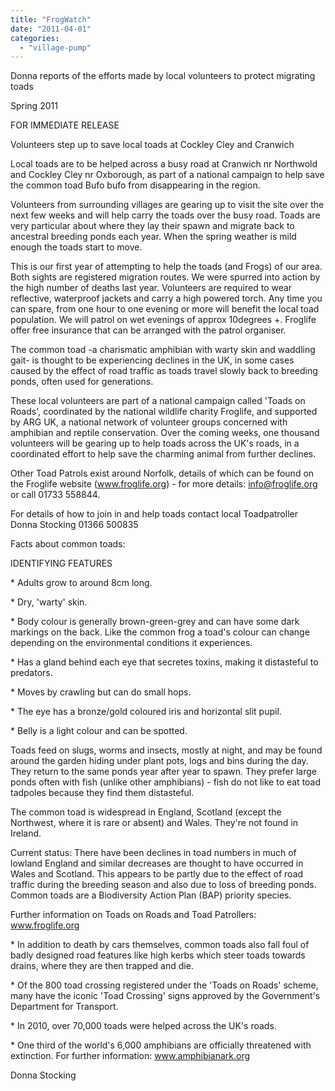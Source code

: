 ```yaml
---
title: "FrogWatch"
date: "2011-04-01"
categories: 
  - "village-pump"
---
```


Donna reports of the efforts made by local volunteers to protect migrating toads

Spring 2011

FOR IMMEDIATE RELEASE

Volunteers step up to save local toads at Cockley Cley and Cranwich

Local toads are to be helped across a busy road at Cranwich nr Northwold and Cockley Cley nr Oxborough, as part of a national campaign to help save the common toad Bufo bufo from disappearing in the region.

Volunteers from surrounding villages are gearing up to visit the site over the next few weeks and will help carry the toads over the busy road. Toads are very particular about where they lay their spawn and migrate back to ancestral breeding ponds each year. When the spring weather is mild enough the toads start to move.

This is our first year of attempting to help the toads (and Frogs) of our area. Both sights are registered migration routes. We were spurred into action by the high number of deaths last year. Volunteers are required to wear reflective, waterproof jackets and carry a high powered torch. Any time you can spare, from one hour to one evening or more will benefit the local toad population. We will patrol on wet evenings of approx 10degrees +. Froglife offer free insurance that can be arranged with the patrol organiser.

The common toad -a charismatic amphibian with warty skin and waddling gait- is thought to be experiencing declines in the UK, in some cases caused by the effect of road traffic as toads travel slowly back to breeding ponds, often used for generations.

These local volunteers are part of a national campaign called 'Toads on Roads', coordinated by the national wildlife charity Froglife, and supported by ARG UK, a national network of volunteer groups concerned with amphibian and reptile conservation. Over the coming weeks, one thousand volunteers will be gearing up to help toads across the UK's roads, in a coordinated effort to help save the charming animal from further declines.

Other Toad Patrols exist around Norfolk, details of which can be found on the Froglife website (www.froglife.org) - for more details: info@froglife.org or call 01733 558844.

For details of how to join in and help toads contact local Toadpatroller Donna Stocking 01366 500835

Facts about common toads:

IDENTIFYING FEATURES

\* Adults grow to around 8cm long.

\* Dry, 'warty' skin.

\* Body colour is generally brown-green-grey and can have some dark markings on the back. Like the common frog a toad's colour can change depending on the environmental conditions it experiences.

\* Has a gland behind each eye that secretes toxins, making it distasteful to predators.

\* Moves by crawling but can do small hops.

\* The eye has a bronze/gold coloured iris and horizontal slit pupil.

\* Belly is a light colour and can be spotted.

Toads feed on slugs, worms and insects, mostly at night, and may be found around the garden hiding under plant pots, logs and bins during the day. They return to the same ponds year after year to spawn. They prefer large ponds often with fish (unlike other amphibians) - fish do not like to eat toad tadpoles because they find them distasteful.

The common toad is widespread in England, Scotland (except the Northwest, where it is rare or absent) and Wales. They're not found in Ireland.

Current status: There have been declines in toad numbers in much of lowland England and similar decreases are thought to have occurred in Wales and Scotland. This appears to be partly due to the effect of road traffic during the breeding season and also due to loss of breeding ponds. Common toads are a Biodiversity Action Plan (BAP) priority species.

Further information on Toads on Roads and Toad Patrollers: www.froglife.org

\* In addition to death by cars themselves, common toads also fall foul of badly designed road features like high kerbs which steer toads towards drains, where they are then trapped and die.

\* Of the 800 toad crossing registered under the 'Toads on Roads' scheme, many have the iconic 'Toad Crossing' signs approved by the Government's Department for Transport.

\* In 2010, over 70,000 toads were helped across the UK's roads.

\* One third of the world's 6,000 amphibians are officially threatened with extinction. For further information: www.amphibianark.org

Donna Stocking
